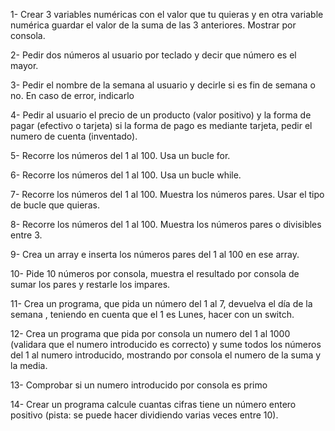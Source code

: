 1- Crear 3 variables numéricas con el valor que tu quieras y en otra variable numérica guardar el valor de la suma de las 3 anteriores. Mostrar por consola.

2- Pedir dos números al usuario por teclado y decir que número es el mayor.

3- Pedir el nombre de la semana al usuario y decirle si es fin de semana o no. En caso de error, indicarlo

4- Pedir al usuario el precio de un producto (valor positivo) y la forma de pagar (efectivo o tarjeta) si la forma de pago es mediante tarjeta, pedir el numero de cuenta (inventado).

5- Recorre los números del 1 al 100. Usa un bucle for.

6- Recorre los números del 1 al 100. Usa un bucle while.

7- Recorre los números del 1 al 100. Muestra los números pares. Usar el tipo de bucle que quieras.

8- Recorre los números del 1 al 100. Muestra los números pares o divisibles entre 3.

9- Crea un array e inserta los números pares del 1 al 100 en ese array.

10- Pide 10 números por consola, muestra el resultado por consola de sumar los pares y restarle los impares.

11- Crea un programa, que pida un número del 1 al 7,  devuelva el día de la semana , teniendo en cuenta que el 1 es Lunes, hacer con un switch.

12- Crea un programa que pida por consola un numero del 1 al 1000 (validara que el numero introducido es correcto) y sume todos los números del 1 al numero introducido, mostrando por consola el numero de la suma y la media.

13- Comprobar si un numero introducido por consola es primo

14- Crear un programa calcule cuantas cifras tiene un número entero positivo (pista: se puede hacer dividiendo varias veces entre 10).